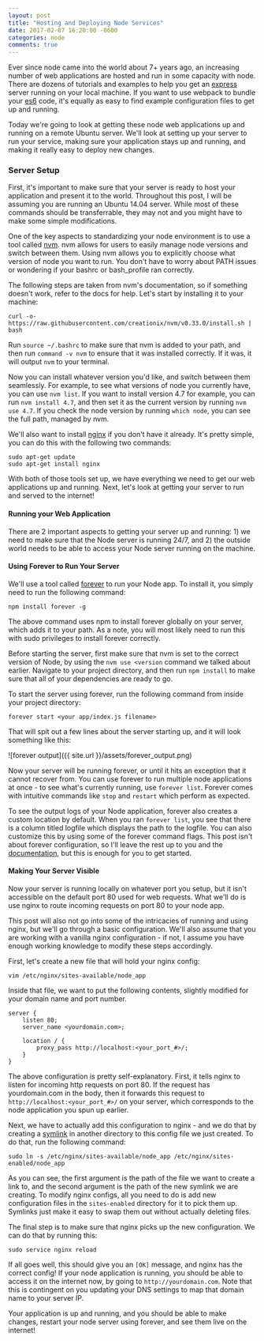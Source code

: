 ```yaml
---
layout: post
title: "Hosting and Deploying Node Services"
date: 2017-02-07 16:20:00 -0600
categories: node
comments: true
---
```


Ever since node came into the world about 7+ years ago, an increasing number
of web applications are hosted and run in some capacity with node. There are
dozens of tutorials and examples to help you get an [express][express] server
running on your local machine. If you want to use webpack to bundle your
[es6][es6] code, it's equally as easy to find example configuration files to
get up and running.

Today we're going to look at getting these node web applications up and running
on a remote Ubuntu server. We'll look at setting up your server to run your
service, making sure your application stays up and running, and making it
really easy to deploy new changes.


### Server Setup

First, it's important to make sure that your server is ready to host your
application and present it to the world. Throughout this post, I will be
assuming you are running an Ubuntu 14.04 server. While most of these commands
should be transferrable, they may not and you might have to make some simple
modifications.

One of the key aspects to standardizing your node environment is to use a tool
called [nvm][nvm]. nvm allows for users to easily manage node versions and
switch between them. Using nvm allows you to explicitly choose what version of
node you want to run. You don't have to worry about PATH issues or wondering if
your bashrc or bash_profile ran correctly.

The following steps are taken from nvm's documentation, so if something doesn't
work, refer to the docs for help. Let's start by installing it to your machine:

```
curl -o- https://raw.githubusercontent.com/creationix/nvm/v0.33.0/install.sh | bash
```

Run `source ~/.bashrc` to make sure that nvm is added to your path, and then
run `command -v nvm` to ensure that it was installed correctly. If it was, it
will output `nvm` to your terminal.

Now you can install whatever version you'd like, and switch between them
seamlessly. For example, to see what versions of node you currently have, you
can use `nvm list`. If you want to install version 4.7 for example, you can run
`nvm install 4.7`, and then set it as the current version by running `nvm use
4.7`. If you check the node version by running `which node`, you can see the
full path, managed by nvm.

We'll also want to install [nginx][nginx] if you don't have it already. It's
pretty simple, you can do this with the following two commands:

```
sudo apt-get update
sudo apt-get install nginx
```

With both of those tools set up, we have everything we need to get our web
applications up and running. Next, let's look at getting your server to run and
served to the internet!


#### Running your Web Application

There are 2 important aspects to getting your server up and running: 1) we need
to make sure that the Node server is running 24/7, and 2) the outside world
needs to be able to access your Node server running on the machine.

#### Using Forever to Run Your Server

We'll use a tool called [forever][forever] to run your Node app. To install it,
you simply need to run the following command:

```
npm install forever -g
```

The above command uses npm to install forever globally on your server, which
adds it to your path. As a note, you will most likely need to run this with
sudo privileges to install forever correctly.

Before starting the server, first make sure that nvm is set to the correct
version of Node, by using the `nvm use <version` command we talked about
earlier. Navigate to your project directory, and then run `npm install` to make
sure that all of your dependencies are ready to go.

To start the server using forever, run the following command from inside your
project directory:

```
forever start <your app/index.js filename>
```

That will spit out a few lines about the server starting up, and it will look
something like this:

![forever output]({{ site.url }}/assets/forever_output.png)

Now your server will be running forever, or until it hits an exception that it
cannot recover from. You can use forever to run multiple node applications at
once - to see what's currently running, use `forever list`. Forever comes with
intuitive commands like `stop` and `restart` which perform as expected.

To see the output logs of your Node application, forever also creates a custom
location by default. When you ran `forever list`, you see that there is
a column titled logfile which displays the path to the logfile. You can also
customize this by using some of the forever command flags. This post isn't
about forever configuration, so I'll leave the rest up to you and the
[documentation][forever], but this is enough for you to get started.

#### Making Your Server Visible

Now your server is running locally on whatever port you setup, but it isn't
accessible on the default port 80 used for web requests. What we'll do is use
nginx to route incoming requests on port 80 to your node app.

This post will also not go into some of the intricacies of running and using
nginx, but we'll go through a basic configuration. We'll also assume that you
are working with a vanilla nginx configuration - if not, I assume you have
enough working knowledge to modify these steps accordingly.

First, let's create a new file that will hold your nginx config:

```
vim /etc/nginx/sites-available/node_app
```

Inside that file, we want to put the following contents, slightly modified for
your domain name and port number.

```
server {
    listen 80;
    server_name <yourdomain.com>;

    location / {
        proxy_pass http://localhost:<your_port_#>/;
    }
}
```

The above configuration is pretty self-explanatory. First, it tells nginx to
listen for incoming http requests on port 80. If the request has yourdomain.com
in the body, then it forwards this request to `http://localhost:<your_port_#>/`
on your server, which corresponds to the node application you spun up earlier.

Next, we have to actually add this configuration to nginx - and we do that by
creating a [symlink][symlink] in another directory to this config file we just
created. To do that, run the following command:

```
sudo ln -s /etc/nginx/sites-available/node_app /etc/nginx/sites-enabled/node_app
```

As you can see, the first argument is the path of the file we want to create
a link to, and the second argument is the path of the new symlink we are
creating. To modify nginx configs, all you need to do is add new configuration
files in the `sites-enabled` directory for it to pick them up. Symlinks just
make it easy to swap them out without actually deleting files.

The final step is to make sure that nginx picks up the new configuration. We
can do that by running this:

```
sudo service nginx reload
```

If all goes well, this should give you an `[OK]` message, and nginx has the
correct config! If your node application is running, you should be able to
access it on the internet now, by going to `http://yourdomain.com`. Note that
this is contingent on you updating your DNS settings to map that domain name to
your server IP.

Your application is up and running, and you should be able to make changes,
restart your node server using forever, and see them live on the internet!


[express]: http://expressjs.com/
[nvm]: https://github.com/creationix/nvm
[nginx]: https://www.nginx.com/resources/wiki/
[forever]: https://github.com/foreverjs/forever 
[symlink]: https://en.wikipedia.org/wiki/Symbolic_link#POSIX_and_Unix-like_operating_systems
[es6]: http://es6-features.org/
